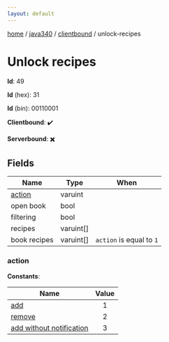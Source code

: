 ```yaml
---
layout: default
---
```


[home](/)  /  [java340](/protocol/java340)  /  [clientbound](/protocol/java340/clientbound)  /  unlock-recipes

# Unlock recipes

**Id**: 49

**Id** (hex): 31

**Id** (bin): 00110001

**Clientbound**: ✔️

**Serverbound**: ✖️

## Fields

Name | Type | When
---|---|:---:
[action](#action) | varuint | 
open book | bool | 
filtering | bool | 
recipes | varuint[] | 
book recipes | varuint[] | <code>action</code> is equal to <code>1 |  | action</code> is equal to <code>3</code>

### action

**Constants**:

Name | Value
---|:---:
[add](action_add) | 1
[remove](action_remove) | 2
[add without notification](action_add-without-notification) | 3
